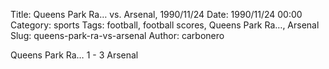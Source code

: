Title: Queens Park Ra… vs. Arsenal, 1990/11/24
Date: 1990/11/24 00:00
Category: sports
Tags: football, football scores, Queens Park Ra…, Arsenal
Slug: queens-park-ra-vs-arsenal
Author: carbonero


Queens Park Ra… 1 - 3 Arsenal
